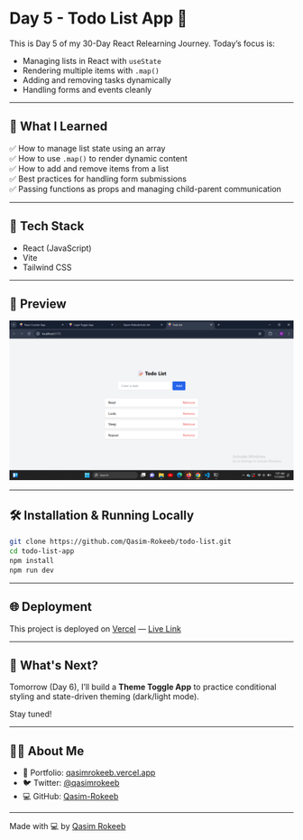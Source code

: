 
# Day 5 - Todo List App 📝

This is Day 5 of my 30-Day React Relearning Journey. Today’s focus is:

- Managing lists in React with `useState`
- Rendering multiple items with `.map()`
- Adding and removing tasks dynamically
- Handling forms and events cleanly

---

## 🚀 What I Learned

✅ How to manage list state using an array  
✅ How to use `.map()` to render dynamic content  
✅ How to add and remove items from a list  
✅ Best practices for handling form submissions  
✅ Passing functions as props and managing child-parent communication

---

## 🧠 Tech Stack

- React (JavaScript)
- Vite
- Tailwind CSS

---

## 📸 Preview

![App Preview](https://raw.githubusercontent.com/Qasim-Rokeeb/todo-list/main/screenshot.png)

---

## 🛠️ Installation & Running Locally

```bash
git clone https://github.com/Qasim-Rokeeb/todo-list.git
cd todo-list-app
npm install
npm run dev
```

---

## 🌐 Deployment

This project is deployed on [Vercel](https://vercel.com/) — [Live Link](https://qasimrokeeb-todo-list.vercel.app/)

---

## 🔮 What's Next?

Tomorrow (Day 6), I’ll build a **Theme Toggle App** to practice conditional styling and state-driven theming (dark/light mode).

Stay tuned!

---

## 🙋‍♂️ About Me

- 🔗 Portfolio: [qasimrokeeb.vercel.app](https://qasimrokeeb.vercel.app)
- 🐦 Twitter: [@qasimrokeeb](https://x.com/qasimrokeeb)
- 💻 GitHub: [Qasim-Rokeeb](https://github.com/Qasim-Rokeeb)

---

Made with 💻 by [Qasim Rokeeb](https://github.com/Qasim-Rokeeb)
```
